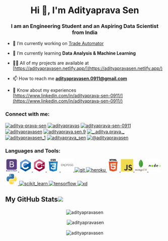 <h1 align="center">Hi 👋, I'm Adityaprava Sen</h1>
<h3 align="center">I am an Engineering Student and an Aspiring Data Scientist from India</h3>

- 🔭 I’m currently working on [Trade Automator](https://github.com/aritra1311/Stock-market-analysis)

- 🌱 I’m currently learning **Data Analysis & Machine Learning**

- 👨‍💻 All of my projects are available at [https://adityapravasen.netlify.app/](https://adityapravasen.netlify.app/)

- 📫 How to reach me **adityapravasen.0911@gmail.com**

- 📄 Know about my experiences [https://www.linkedin.com/in/adityaprava-sen-0911/](https://www.linkedin.com/in/adityaprava-sen-0911/)

<h3 align="left">Connect with me:</h3>
<p align="left">
<a href="https://codepen.io/aditya-prava-sen" target="blank"><img align="center" src="https://raw.githubusercontent.com/rahuldkjain/github-profile-readme-generator/master/src/images/icons/Social/codepen.svg" alt="aditya-prava-sen" height="30" width="40" /></a>
<a href="https://twitter.com/adityapravas" target="blank"><img align="center" src="https://raw.githubusercontent.com/rahuldkjain/github-profile-readme-generator/master/src/images/icons/Social/twitter.svg" alt="adityapravas" height="30" width="40" /></a>
<a href="https://linkedin.com/in/adityaprava-sen-0911" target="blank"><img align="center" src="https://raw.githubusercontent.com/rahuldkjain/github-profile-readme-generator/master/src/images/icons/Social/linked-in-alt.svg" alt="adityaprava-sen-0911" height="30" width="40" /></a>
<a href="https://kaggle.com/adityapravasen" target="blank"><img align="center" src="https://raw.githubusercontent.com/rahuldkjain/github-profile-readme-generator/master/src/images/icons/Social/kaggle.svg" alt="adityapravasen" height="30" width="40" /></a>
<a href="https://fb.com/adityaprava.sen.9" target="blank"><img align="center" src="https://raw.githubusercontent.com/rahuldkjain/github-profile-readme-generator/master/src/images/icons/Social/facebook.svg" alt="adityaprava.sen.9" height="30" width="40" /></a>
<a href="https://instagram.com/_.aditya.prava._" target="blank"><img align="center" src="https://raw.githubusercontent.com/rahuldkjain/github-profile-readme-generator/master/src/images/icons/Social/instagram.svg" alt="_.aditya.prava._" height="30" width="40" /></a>
<a href="https://www.hackerrank.com/adityapravasen_1" target="blank"><img align="center" src="https://raw.githubusercontent.com/rahuldkjain/github-profile-readme-generator/master/src/images/icons/Social/hackerrank.svg" alt="adityapravasen_1" height="30" width="40" /></a>
<a href="https://www.leetcode.com/adityaprava_sen" target="blank"><img align="center" src="https://raw.githubusercontent.com/rahuldkjain/github-profile-readme-generator/master/src/images/icons/Social/leet-code.svg" alt="adityaprava_sen" height="30" width="40" /></a>
<a href="https://www.hackerearth.com/@adityapravasen" target="blank"><img align="center" src="https://raw.githubusercontent.com/rahuldkjain/github-profile-readme-generator/master/src/images/icons/Social/hackerearth.svg" alt="@adityapravasen" height="30" width="40" /></a>
</p>

<h3 align="left">Languages and Tools:</h3>
<p align="left"> <a href="https://getbootstrap.com" target="_blank"> <img src="https://raw.githubusercontent.com/devicons/devicon/master/icons/bootstrap/bootstrap-plain-wordmark.svg" alt="bootstrap" width="40" height="40"/> </a> <a href="https://www.cprogramming.com/" target="_blank"> <img src="https://raw.githubusercontent.com/devicons/devicon/master/icons/c/c-original.svg" alt="c" width="40" height="40"/> </a> <a href="https://www.w3schools.com/cpp/" target="_blank"> <img src="https://raw.githubusercontent.com/devicons/devicon/master/icons/cplusplus/cplusplus-original.svg" alt="cplusplus" width="40" height="40"/> </a> <a href="https://www.w3schools.com/css/" target="_blank"> <img src="https://raw.githubusercontent.com/devicons/devicon/master/icons/css3/css3-original-wordmark.svg" alt="css3" width="40" height="40"/> </a> <a href="https://expressjs.com" target="_blank"> <img src="https://raw.githubusercontent.com/devicons/devicon/master/icons/express/express-original-wordmark.svg" alt="express" width="40" height="40"/> </a> <a href="https://git-scm.com/" target="_blank"> <img src="https://www.vectorlogo.zone/logos/git-scm/git-scm-icon.svg" alt="git" width="40" height="40"/> </a> <a href="https://heroku.com" target="_blank"> <img src="https://www.vectorlogo.zone/logos/heroku/heroku-icon.svg" alt="heroku" width="40" height="40"/> </a> <a href="https://www.w3.org/html/" target="_blank"> <img src="https://raw.githubusercontent.com/devicons/devicon/master/icons/html5/html5-original-wordmark.svg" alt="html5" width="40" height="40"/> </a> <a href="https://developer.mozilla.org/en-US/docs/Web/JavaScript" target="_blank"> <img src="https://raw.githubusercontent.com/devicons/devicon/master/icons/javascript/javascript-original.svg" alt="javascript" width="40" height="40"/> </a> <a href="https://www.mongodb.com/" target="_blank"> <img src="https://raw.githubusercontent.com/devicons/devicon/master/icons/mongodb/mongodb-original-wordmark.svg" alt="mongodb" width="40" height="40"/> </a> <a href="https://nodejs.org" target="_blank"> <img src="https://raw.githubusercontent.com/devicons/devicon/master/icons/nodejs/nodejs-original-wordmark.svg" alt="nodejs" width="40" height="40"/> </a> <a href="https://www.python.org" target="_blank"> <img src="https://raw.githubusercontent.com/devicons/devicon/master/icons/python/python-original.svg" alt="python" width="40" height="40"/> </a> <a href="https://scikit-learn.org/" target="_blank"> <img src="https://upload.wikimedia.org/wikipedia/commons/0/05/Scikit_learn_logo_small.svg" alt="scikit_learn" width="40" height="40"/> </a> <a href="https://www.tensorflow.org" target="_blank"> <img src="https://www.vectorlogo.zone/logos/tensorflow/tensorflow-icon.svg" alt="tensorflow" width="40" height="40"/> </a> <a href="https://www.adobe.com/products/xd.html" target="_blank"> <img src="https://cdn.worldvectorlogo.com/logos/adobe-xd.svg" alt="xd" width="40" height="40"/> </a> </p>

 <h2>My GitHub Stats<img src="https://media.giphy.com/media/TJP7EH5i1fB2rKeWbf/giphy.gif" width="50"> </h2>

<p align="center"><img align="center" src="https://github-readme-stats.vercel.app/api/top-langs?username=adityapravasen&show_icons=true&theme=tokyonight&locale=en&layout=compact" alt="adityapravasen" /></p>

<p align="center">&nbsp;<img align="center" src="https://github-readme-stats.vercel.app/api?username=adityapravasen&show_icons=true&theme=dracula&locale=en" alt="adityapravasen" /></p>

<p align="center"><img align="center" src="https://github-readme-streak-stats.herokuapp.com/?user=adityapravasen&theme=dark" alt="adityapravasen" /></p>

